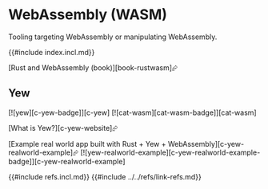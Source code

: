 # WebAssembly (WASM)

Tooling targeting WebAssembly or manipulating WebAssembly.

{{#include index.incl.md}}

[Rust and WebAssembly (book)][book-rustwasm]⮳

## Yew

[![yew][c-yew-badge]][c-yew]  [![cat-wasm][cat-wasm-badge]][cat-wasm]

[What is Yew?][c-yew-website]⮳

[Example real world app built with Rust + Yew + WebAssembly][c-yew-realworld-example]⮳  [![yew-realworld-example][c-yew-realworld-example-badge]][c-yew-realworld-example]

{{#include refs.incl.md}}
{{#include ../../refs/link-refs.md}}
